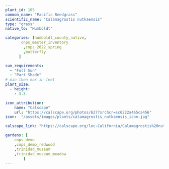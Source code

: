```yaml
---
plant_id: 105 
common_name: "Pacific Reedgrass"
scientific_name: "Calamagrostis nutkaensis"
type: "grass"
native_to: "Humboldt"

categories: [humboldt_county_native,
       cnps_master_inventory
        ,cnps_2022_spring
        ,butterfly
      ]

sun_requirements:
  - "Full Sun"
  - "Part Shade"
# min then max in feet
plant_size:
  - height: 
    - 3.3

icon_attribution: 
    name: "Calscape"
    url: "https://calscape.org/photos/627?srchcr=sc6222a465ca456"
icon:  "/assets/images/plants/calamagrostis_nutkaensis_icon.jpg"

calscape_link: "https://calscape.org/loc-California/Calamagrostis%20nutkaensis(%20)" 

gardens: [
    cnps_demo
    ,cnps_demo_redwood
    ,trinidad_museum
    ,trinidad_museum_meadow
        ]
---
```



